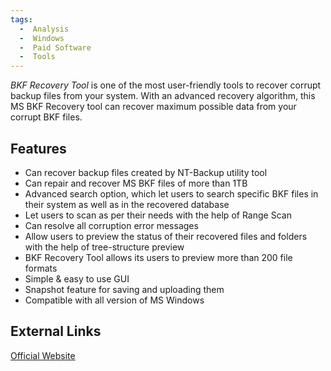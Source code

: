```yaml
---
tags:
  -  Analysis
  -  Windows
  -  Paid Software
  -  Tools
---
```

*BKF Recovery Tool* is one of the most user-friendly tools to recover
corrupt backup files from your system. With an advanced recovery
algorithm, this MS BKF Recovery tool can recover maximum possible data
from your corrupt BKF files.

## Features

- Can recover backup files created by NT-Backup utility tool
- Can repair and recover MS BKF files of more than 1TB
- Advanced search option, which let users to search specific BKF files
  in their system as well as in the recovered database
- Let users to scan as per their needs with the help of Range Scan
- Can resolve all corruption error messages
- Allow users to preview the status of their recovered files and folders
  with the help of tree-structure preview
- BKF Recovery Tool allows its users to preview more than 200 file
  formats
- Simple & easy to use GUI
- Snapshot feature for saving and uploading them
- Compatible with all version of MS Windows

## External Links

[Official
Website](https://www.sysinfotools.com/recovery/bkf-recovery.php)